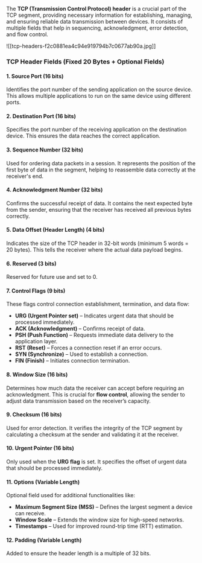 The **TCP (Transmission Control Protocol) header** is a crucial part of the TCP segment, providing necessary information for establishing, managing, and ensuring reliable data transmission between devices. It consists of multiple fields that help in sequencing, acknowledgment, error detection, and flow control.

![[tcp-headers-f2c0881ea4c94e919794b7c0677ab90a.jpg]]
### **TCP Header Fields (Fixed 20 Bytes + Optional Fields)**

#### **1. Source Port (16 bits)**

Identifies the port number of the sending application on the source device. This allows multiple applications to run on the same device using different ports.

#### **2. Destination Port (16 bits)**

Specifies the port number of the receiving application on the destination device. This ensures the data reaches the correct application.

#### **3. Sequence Number (32 bits)**

Used for ordering data packets in a session. It represents the position of the first byte of data in the segment, helping to reassemble data correctly at the receiver's end.

#### **4. Acknowledgment Number (32 bits)**

Confirms the successful receipt of data. It contains the next expected byte from the sender, ensuring that the receiver has received all previous bytes correctly.

#### **5. Data Offset (Header Length) (4 bits)**

Indicates the size of the TCP header in 32-bit words (minimum 5 words = 20 bytes). This tells the receiver where the actual data payload begins.

#### **6. Reserved (3 bits)**

Reserved for future use and set to 0.

#### **7. Control Flags (9 bits)**

These flags control connection establishment, termination, and data flow:

- **URG (Urgent Pointer set)** – Indicates urgent data that should be processed immediately.
- **ACK (Acknowledgment)** – Confirms receipt of data.
- **PSH (Push Function)** – Requests immediate data delivery to the application layer.
- **RST (Reset)** – Forces a connection reset if an error occurs.
- **SYN (Synchronize)** – Used to establish a connection.
- **FIN (Finish)** – Initiates connection termination.

#### **8. Window Size (16 bits)**

Determines how much data the receiver can accept before requiring an acknowledgment. This is crucial for **flow control**, allowing the sender to adjust data transmission based on the receiver’s capacity.

#### **9. Checksum (16 bits)**

Used for error detection. It verifies the integrity of the TCP segment by calculating a checksum at the sender and validating it at the receiver.

#### **10. Urgent Pointer (16 bits)**

Only used when the **URG flag** is set. It specifies the offset of urgent data that should be processed immediately.

#### **11. Options (Variable Length)**

Optional field used for additional functionalities like:

- **Maximum Segment Size (MSS)** – Defines the largest segment a device can receive.
- **Window Scale** – Extends the window size for high-speed networks.
- **Timestamps** – Used for improved round-trip time (RTT) estimation.

#### **12. Padding (Variable Length)**

Added to ensure the header length is a multiple of 32 bits.